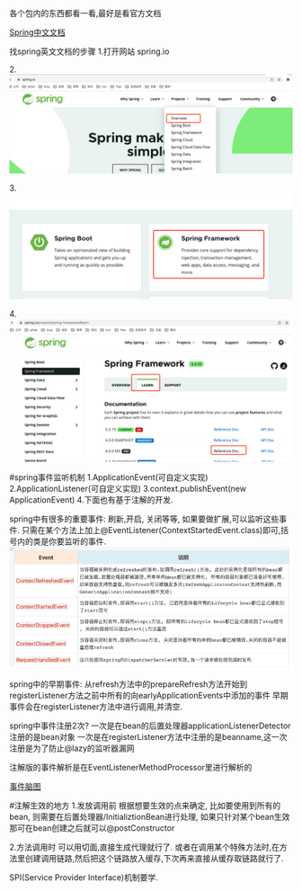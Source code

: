 各个包内的东西都看一看,最好是看官方文档

[Spring中文文档](https://github.com/DocsHome/spring-docs/blob/master/SUMMARY.md)

找spring英文文档的步骤
1.打开网站 spring.io

2.![Alt](source/img/561652175615_.pic.jpg)

3.![Alt](source/img/571652175688_.pic.jpg)

4.![Alt](source/img/581652175730_.pic.jpg)

#spring事件监听机制
    1.ApplicationEvent(可自定义实现)
    2.ApplicationListener<ApplicationEvent>(可自定义实现)
    3.context.publishEvent(new ApplicationEvent)
    4.下面也有基于注解的开发.

spring中有很多的重要事件: 刷新,开启, 关闭等等, 如果要做扩展,可以监听这些事件.
    只需在某个方法上加上@EventListener(ContextStartedEvent.class)即可,括号内的类是你要监听的事件.
    ![Alt](source/img/631652767409_.pic.jpg)

spring中的早期事件: 从refresh方法中的prepareRefresh方法开始到registerListener方法之前中所有的向earlyApplicationEvents中添加的事件
早期事件会在registerListener方法中进行调用,并清空.

spring中事件注册2次?
    一次是在bean的后置处理器applicationListenerDetector注册的是bean对象
    一次是在registerListener方法中注册的是beanname,这一次注册是为了防止@lazy的监听器漏网

注解版的事件解析是在EventListenerMethodProcessor里进行解析的

[事件脑图](https://www.processon.com/view/link/5f5075c763768959e2d109df#map)


#注解生效的地方
1.发放调用前
    根据想要生效的点来确定, 比如要使用到所有的bean, 则需要在后置处理器/InitializtionBean进行处理,
    如果只针对某个bean生效那可在bean创建之后就可以@postConstructor
    
2.方法调用时
    可以用切面,直接生成代理就行了. 
    或者在调用某个特殊方法时,在方法里创建调用链路,然后把这个链路放入缓存,下次再来直接从缓存取链路就行了.

SPI(Service Provider Interface)机制要学.

